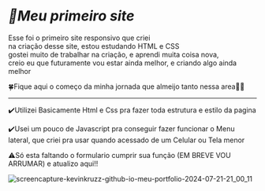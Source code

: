 <h1><i>🎉Meu primeiro site</i></h1>
<p>Esse foi o primeiro site responsivo que criei<br>
na criação desse site, estou estudando HTML e CSS<br>
gostei muito de trabalhar na criação, e aprendi muita coisa nova,<br>
creio eu que futuramente vou estar ainda melhor, e criando algo ainda melhor</p>
<p>🍀Fique aqui o começo da minha jornada que almeijo tanto nessa area🙏🙏</p>

---
<p>✔️Utilizei Basicamente Html e Css pra fazer toda estrutura e estilo da pagina</p>
<p>✔️Usei um pouco de Javascript pra conseguir fazer funcionar o Menu lateral, que criei pra usar quando acessado de um Celular ou Tela menor</p>
<p>⚠️Só esta faltando o formulario cumprir sua função (EM BREVE VOU ARRUMAR) e atualizo aqui!!</p>

![screencapture-kevinkruzz-github-io-meu-portfolio-2024-07-21-21_00_11](https://github.com/user-attachments/assets/7e563d7f-5367-4078-85c1-7f0d3ee5c1f4)
